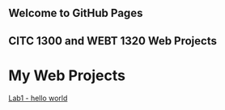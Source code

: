 ## Welcome to GitHub Pages
## CITC 1300 and WEBT 1320 Web Projects

<h1> My Web Projects </h1>

<a href="CITC-1300/Lab1/index.html">Lab1 - hello world</a>
